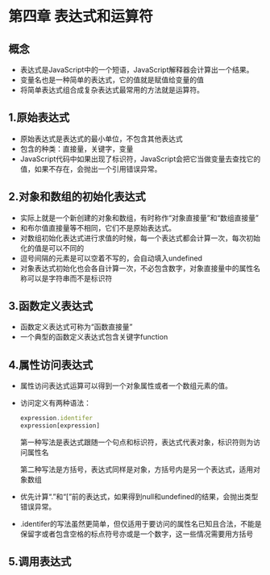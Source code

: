 # 第四章 表达式和运算符

## 概念

* 表达式是JavaScript中的一个短语，JavaScript解释器会计算出一个结果。
* 变量名也是一种简单的表达式，它的值就是赋值给变量的值
* 将简单表达式组合成复杂表达式最常用的方法就是运算符。

## 1.原始表达式

* 原始表达式是表达式的最小单位，不包含其他表达式
* 包含的种类：直接量，关键字，变量
* JavaScript代码中如果出现了标识符，JavaScript会把它当做变量去查找它的值，如果不存在，会抛出一个引用错误异常。

## 2.对象和数组的初始化表达式

* 实际上就是一个新创建的对象和数组，有时称作“对象直接量”和“数组直接量”
* 和布尔值直接量等不相同，它们不是原始表达式。
* 对数组初始化表达式进行求值的时候，每一个表达式都会计算一次，每次初始化的值是可以不同的
* 逗号间隔的元素是可以空着不写的，会自动填入undefined
* 对象表达式初始化也会各自计算一次，不必包含数字，对象直接量中的属性名称可以是字符串而不是标识符

## 3.函数定义表达式

* 函数定义表达式可称为“函数直接量”
* 一个典型的函数定义表达式包含关键字function

## 4.属性访问表达式

* 属性访问表达式运算可以得到一个对象属性或者一个数组元素的值。

* 访问定义有两种语法：

  ``` javascript
  expression.identifer
  expression[expression]
  ```

  第一种写法是表达式跟随一个句点和标识符，表达式代表对象，标识符则为访问属性名

  第二种写法是方括号，表达式同样是对象，方括号内是另一个表达式，适用对象数组

* 优先计算“.”和“[”前的表达式，如果得到null和undefined的结果，会抛出类型错误异常。

* .identifer的写法虽然更简单，但仅适用于要访问的属性名已知且合法，不能是保留字或者包含空格的标点符号亦或是一个数字，这一些情况需要用方括号

## 5.调用表达式



